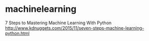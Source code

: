 # machinelearning

7 Steps to Mastering Machine Learning With Python
http://www.kdnuggets.com/2015/11/seven-steps-machine-learning-python.html
